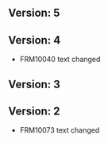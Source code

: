 
## Version: 5

## Version: 4
- FRM10040 text changed

## Version: 3

## Version: 2
- FRM10073 text changed
